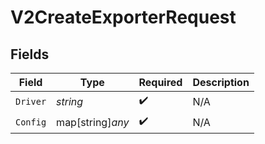# V2CreateExporterRequest


## Fields

| Field              | Type               | Required           | Description        |
| ------------------ | ------------------ | ------------------ | ------------------ |
| `Driver`           | *string*           | :heavy_check_mark: | N/A                |
| `Config`           | map[string]*any*   | :heavy_check_mark: | N/A                |
